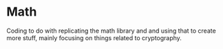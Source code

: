 # Math
Coding to do with replicating the math library and and using that to create more stuff, mainly focusing on things related to cryptography.
